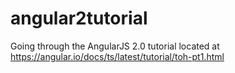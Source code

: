 # angular2tutorial
Going through the AngularJS 2.0 tutorial located at https://angular.io/docs/ts/latest/tutorial/toh-pt1.html
